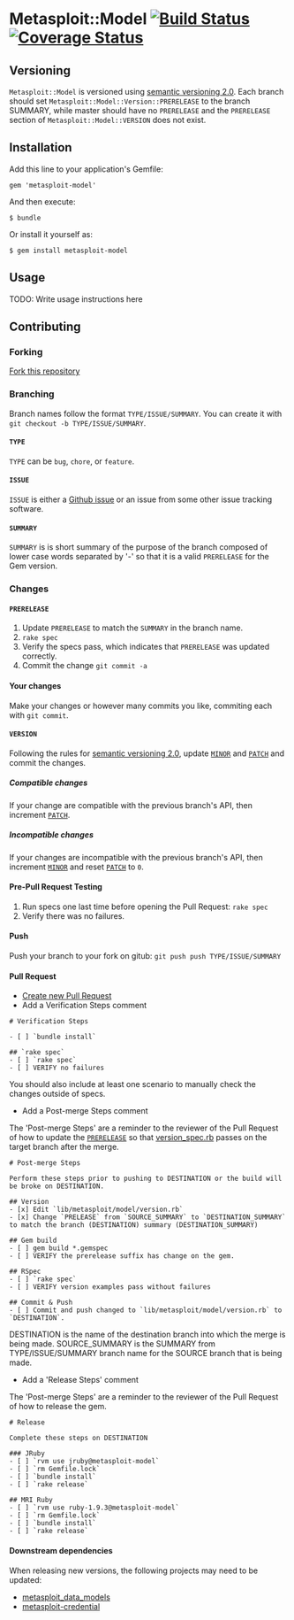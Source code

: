 # Metasploit::Model [![Build Status](https://travis-ci.org/rapid7/metasploit-model.png?branch=feature/exploit)](https://travis-ci.org/rapid7/metasploit-model)[![Coverage Status](https://coveralls.io/repos/rapid7/metasploit-model/badge.png?branch=feature%2Fexploit)](https://coveralls.io/r/rapid7/metasploit-model?branch=feature%2Fexploit)

## Versioning

`Metasploit::Model` is versioned using [semantic versioning 2.0](http://semver.org/spec/v2.0.0.html).  Each branch should set `Metasploit::Model::Version::PRERELEASE` to the branch SUMMARY, while master should have no `PRERELEASE` and the `PRERELEASE` section of `Metasploit::Model::VERSION` does not exist.

## Installation

Add this line to your application's Gemfile:

    gem 'metasploit-model'

And then execute:

    $ bundle

Or install it yourself as:

    $ gem install metasploit-model

## Usage

TODO: Write usage instructions here

## Contributing

### Forking

[Fork this repository](https://github.com/rapid7/metasploit-model/fork)

### Branching

Branch names follow the format `TYPE/ISSUE/SUMMARY`.  You can create it with `git checkout -b TYPE/ISSUE/SUMMARY`.

#### `TYPE`

`TYPE` can be `bug`, `chore`, or `feature`.

#### `ISSUE`

`ISSUE` is either a [Github issue](https://github.com/rapid7/metasploit-model/issues) or an issue from some other
issue tracking software.

#### `SUMMARY`

`SUMMARY` is is short summary of the purpose of the branch composed of lower case words separated by '-' so that it is a valid `PRERELEASE` for the Gem version.

### Changes

#### `PRERELEASE`

1. Update `PRERELEASE` to match the `SUMMARY` in the branch name.
2. `rake spec`
3.  Verify the specs pass, which indicates that `PRERELEASE` was updated correctly.
4. Commit the change `git commit -a`

#### Your changes

Make your changes or however many commits you like, commiting each with `git commit`.

#### `VERSION`

Following the rules for [semantic versioning 2.0](http://semver.org/spec/v2.0.0.html), update [`MINOR`](lib/metasploit/model/version.rb) and [`PATCH`](lib/metasploit/model/version.rb) and commit the changes.

##### Compatible changes

If your change are compatible with the previous branch's API, then increment [`PATCH`](lib/metasploit/model/version.rb).

##### Incompatible changes

If your changes are incompatible with the previous branch's API, then increment
[`MINOR`](lib/metasploit/model/version.rb) and reset [`PATCH`](lib/metasploit/model/version.rb) to `0`.

#### Pre-Pull Request Testing

1. Run specs one last time before opening the Pull Request: `rake spec`
2. Verify there was no failures.

#### Push

Push your branch to your fork on gitub: `git push push TYPE/ISSUE/SUMMARY`

#### Pull Request

* [Create new Pull Request](https://github.com/rapid7/metasploit-model/compare/)
* Add a Verification Steps comment

```
# Verification Steps

- [ ] `bundle install`

## `rake spec`
- [ ] `rake spec`
- [ ] VERIFY no failures
```
You should also include at least one scenario to manually check the changes outside of specs.

* Add a Post-merge Steps comment

The 'Post-merge Steps' are a reminder to the reviewer of the Pull Request of how to update the [`PRERELEASE`](lib/metasploit/model/version.rb) so that [version_spec.rb](spec/lib/metasploit/model/version_spec.rb) passes on the target branch after the merge.


```
# Post-merge Steps

Perform these steps prior to pushing to DESTINATION or the build will be broke on DESTINATION.

## Version
- [x] Edit `lib/metasploit/model/version.rb`
- [x] Change `PRELEASE` from `SOURCE_SUMMARY` to `DESTINATION_SUMMARY` to match the branch (DESTINATION) summary (DESTINATION_SUMMARY)

## Gem build
- [ ] gem build *.gemspec
- [ ] VERIFY the prerelease suffix has change on the gem.

## RSpec
- [ ] `rake spec`
- [ ] VERIFY version examples pass without failures

## Commit & Push
- [ ] Commit and push changed to `lib/metasploit/model/version.rb` to `DESTINATION`.
```

DESTINATION is the name of the destination branch into which the merge is being made.  SOURCE_SUMMARY is the SUMMARY
from TYPE/ISSUE/SUMMARY branch name for the SOURCE branch that is being made.

* Add a 'Release Steps' comment

The 'Post-merge Steps' are a reminder to the reviewer of the Pull Request of how to release the gem.

```
# Release

Complete these steps on DESTINATION

### JRuby
- [ ] `rvm use jruby@metasploit-model`
- [ ] `rm Gemfile.lock`
- [ ] `bundle install`
- [ ] `rake release`

## MRI Ruby
- [ ] `rvm use ruby-1.9.3@metasploit-model`
- [ ] `rm Gemfile.lock`
- [ ] `bundle install`
- [ ] `rake release`
```

#### Downstream dependencies

When releasing new versions, the following projects may need to be updated:

* [metasploit_data_models](https://github.com/rapid7/metasploit_data_models)
* [metasploit-credential](https://github/com/rapid7/metasploit-credential)
